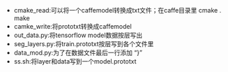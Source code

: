 - cmake_read:可以将一个caffemodel转换成txt文件；在caffe目录里 cmake .   make
- camke_write:将prototxt转换成caffemodel
- out_data.py:将tensorflow model数据按层写出
- seg_layers.py:将train.prototxt按层写到各个文件里
- data_mod.py:为了在数据文件最后一行添加 “}”
- ss.sh:将layer和data写到一个model.prototxt
